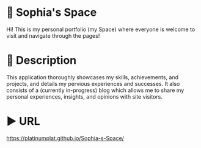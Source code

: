 # 🌌 Sophia's Space
Hi! This is my personal portfolio (my Space) where everyone is welcome to visit and navigate through the pages!

# 📔 Description
This application thoroughly showcases my skills, achievements, and projects, and details my pervious experiences and successes. It also consists of a (currently in-progress) blog which allows me to share my personal experiences, insights, and opinions with site visitors. 

# ▶ URL
https://platinumplat.github.io/Sophia-s-Space/
